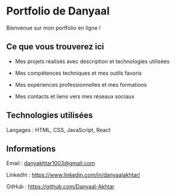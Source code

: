 # Portfolio de Danyaal
Bienvenue sur mon portfolio en ligne !

## Ce que vous trouverez ici
- Mes projets réalisés avec description et technologies utilisées

- Mes compétences techniques et mes outils favoris

- Mes expériences professionnelles et mes formations

- Mes contacts et liens vers mes réseaux sociaux

## Technologies utilisées
Langages : HTML, CSS, JavaScript, React

## Informations
Email : danyakhtar1003@gmail.com

LinkedIn : https://www.linkedin.com/in/danyaalakhtar/

GitHub : https://github.com/Danyaal-Akhtar
